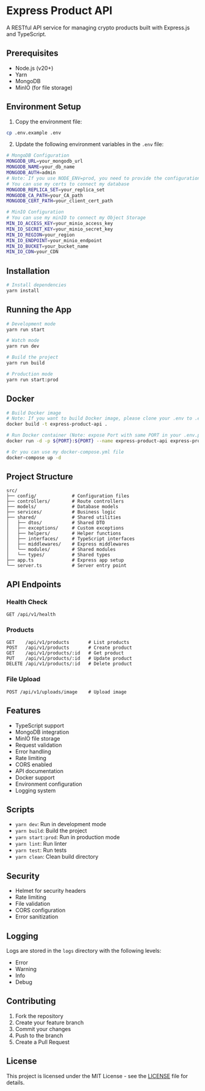 # Express Product API

A RESTful API service for managing crypto products built with Express.js and TypeScript.

## Prerequisites

- Node.js (v20+)
- Yarn
- MongoDB
- MinIO (for file storage)

## Environment Setup

1. Copy the environment file:

```bash
cp .env.example .env
```

2. Update the following environment variables in the `.env` file:

```bash
# MongoDB Configuration
MONGODB_URL=your_mongodb_url
MONGODB_NAME=your_db_name
MONGODB_AUTH=admin
# Note: If you use NODE_ENV=prod, you need to provide the configuration below, otherwise it is not needed
# You can use my certs to connect my database
MONGODB_REPLICA_SET=your_replica_set
MONGODB_CA_PATH=your_CA_path
MONGODB_CERT_PATH=your_client_cert_path

# MinIO Configuration
# You can use my minIO to connect my Object Storage
MIN_IO_ACCESS_KEY=your_minio_access_key
MIN_IO_SECRET_KEY=your_minio_secret_key
MIN_IO_REGION=your_region
MIN_IO_ENDPOINT=your_minio_endpoint
MIN_IO_BUCKET=your_bucket_name
MIN_IO_CDN=your_CDN
```

## Installation

```bash
# Install dependencies
yarn install
```

## Running the App

```bash
# Development mode
yarn run start

# Watch mode
yarn run dev

# Build the project
yarn run build

# Production mode
yarn run start:prod
```

## Docker

```bash
# Build Docker image
# Note: If you want to build Docker image, please clone your .env to .env.prod
docker build -t express-product-api .

# Run Docker container (Note: expose Port with same PORT in your .env.prod)
docker run -d -p ${PORT}:${PORT} --name express-product-api express-product-api

# Or you can use my docker-compose.yml file
docker-compose up -d
```

## Project Structure

```
src/
├── config/             # Configuration files
├── controllers/        # Route controllers
├── models/             # Database models
├── services/           # Business logic
├── shared/             # Shared utilities
│   ├── dtos/           # Shared DTO
│   ├── exceptions/     # Custom exceptions
│   ├── helpers/        # Helper functions
│   ├── interfaces/     # TypeScript interfaces
│   ├── middlewares/    # Express middlewares
│   └── modules/        # Shared modules
│   └── types/          # Shared types
├── app.ts              # Express app setup
└── server.ts           # Server entry point
```

## API Endpoints

### Health Check

```
GET /api/v1/health
```

### Products

```
GET    /api/v1/products       # List products
POST   /api/v1/products       # Create product
GET    /api/v1/products/:id   # Get product
PUT    /api/v1/products/:id   # Update product
DELETE /api/v1/products/:id   # Delete product
```

### File Upload

```
POST /api/v1/uploads/image    # Upload image
```

## Features

- TypeScript support
- MongoDB integration
- MinIO file storage
- Request validation
- Error handling
- Rate limiting
- CORS enabled
- API documentation
- Docker support
- Environment configuration
- Logging system

## Scripts

- `yarn dev`: Run in development mode
- `yarn build`: Build the project
- `yarn start:prod`: Run in production mode
- `yarn lint`: Run linter
- `yarn test`: Run tests
- `yarn clean`: Clean build directory

## Security

- Helmet for security headers
- Rate limiting
- File validation
- CORS configuration
- Error sanitization

## Logging

Logs are stored in the `logs` directory with the following levels:

- Error
- Warning
- Info
- Debug

## Contributing

1. Fork the repository
2. Create your feature branch
3. Commit your changes
4. Push to the branch
5. Create a Pull Request

## License

This project is licensed under the MIT License - see the [LICENSE](../../express-crypto-api/LICENSE) file for details.
